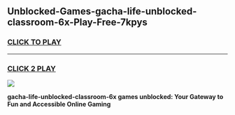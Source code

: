 
## Unblocked-Games-gacha-life-unblocked-classroom-6x-Play-Free-7kpys
<h3>
<a href="https://premium76.site?title=gacha-life-unblocked-classroom-6x&ref=18A">CLICK TO PLAY</a></h3>
<hr>

<h3>
<a href="https://premium76.site?title=gacha-life-unblocked-classroom-6x&ref=18A">CLICK 2 PLAY</a>
  
</h3>

<a href="https://premium76.site?title=gacha-life-unblocked-classroom-6x&ref=18A"><img src="https://clearcache.store/games.png"></a>


**gacha-life-unblocked-classroom-6x games unblocked: Your Gateway to Fun and Accessible Online Gaming**

